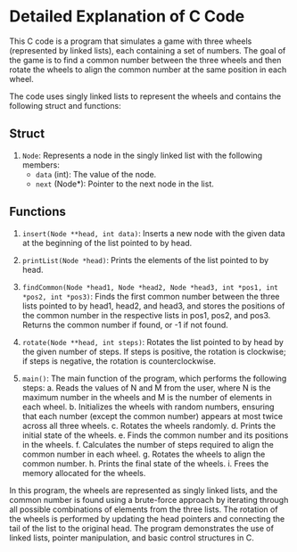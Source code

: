 # Detailed Explanation of C Code

This C code is a program that simulates a game with three wheels (represented by linked lists), each containing a set of numbers. The goal of the game is to find a common number between the three wheels and then rotate the wheels to align the common number at the same position in each wheel.

The code uses singly linked lists to represent the wheels and contains the following struct and functions:

## Struct

1. `Node`: Represents a node in the singly linked list with the following members:
   - `data` (int): The value of the node.
   - `next` (Node*): Pointer to the next node in the list.

## Functions

1. `insert(Node **head, int data)`: Inserts a new node with the given data at the beginning of the list pointed to by head.

2. `printList(Node *head)`: Prints the elements of the list pointed to by head.

3. `findCommon(Node *head1, Node *head2, Node *head3, int *pos1, int *pos2, int *pos3)`: Finds the first common number between the three lists pointed to by head1, head2, and head3, and stores the positions of the common number in the respective lists in pos1, pos2, and pos3. Returns the common number if found, or -1 if not found.

4. `rotate(Node **head, int steps)`: Rotates the list pointed to by head by the given number of steps. If steps is positive, the rotation is clockwise; if steps is negative, the rotation is counterclockwise.

5. `main()`: The main function of the program, which performs the following steps:
   a. Reads the values of N and M from the user, where N is the maximum number in the wheels and M is the number of elements in each wheel.
   b. Initializes the wheels with random numbers, ensuring that each number (except the common number) appears at most twice across all three wheels.
   c. Rotates the wheels randomly.
   d. Prints the initial state of the wheels.
   e. Finds the common number and its positions in the wheels.
   f. Calculates the number of steps required to align the common number in each wheel.
   g. Rotates the wheels to align the common number.
   h. Prints the final state of the wheels.
   i. Frees the memory allocated for the wheels.

In this program, the wheels are represented as singly linked lists, and the common number is found using a brute-force approach by iterating through all possible combinations of elements from the three lists. The rotation of the wheels is performed by updating the head pointers and connecting the tail of the list to the original head. The program demonstrates the use of linked lists, pointer manipulation, and basic control structures in C.
